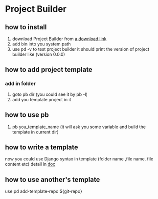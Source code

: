 # Project Builder

## how to install
1. download Project Builder from [a download link]()
2. add bin into you system path
3. use pd -v to test project builder it should print the version of project builder like (version 0.0.0)

## how to add project template
### add in folder
1. goto pb dir (you could see it by pb -l)
2. add you template project in it
## how to use pb
1. pb you_template_name (it will ask you some variable and build the template in current dir)

## how to write a template
now you could use Django syntax in template (folder name ,file name, file content etc) detail in [doc](https://tera.netlify.com/docs/installation/)

## how to use another's template
use pd add-template-repo ${git-repo}